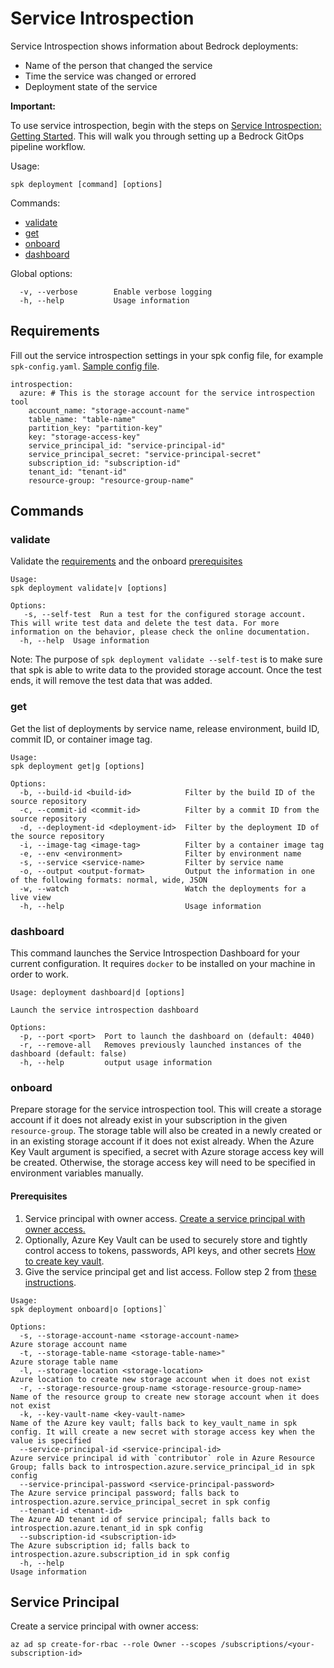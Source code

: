 # Service Introspection

Service Introspection shows information about Bedrock deployments:

- Name of the person that changed the service
- Time the service was changed or errored
- Deployment state of the service

**Important:**

To use service introspection, begin with the steps on
[Service Introspection: Getting Started](./service-introspection-onboarding.md).
This will walk you through setting up a Bedrock GitOps pipeline workflow.

Usage:

```
spk deployment [command] [options]
```

Commands:

- [validate](#validate)
- [get](#get)
- [onboard](#onboard)
- [dashboard](#dashboard)

Global options:

```
  -v, --verbose        Enable verbose logging
  -h, --help           Usage information
```

## Requirements

Fill out the service introspection settings in your spk config file, for example
`spk-config.yaml`. [Sample config file](./../../spk-config.yaml).

```
introspection:
  azure: # This is the storage account for the service introspection tool
    account_name: "storage-account-name"
    table_name: "table-name"
    partition_key: "partition-key"
    key: "storage-access-key"
    service_principal_id: "service-principal-id"
    service_principal_secret: "service-principal-secret"
    subscription_id: "subscription-id"
    tenant_id: "tenant-id"
    resource-group: "resource-group-name"
```

## Commands

### validate

Validate the [requirements](#requirements) and the onboard
[prerequisites](#prerequisites)

```
Usage:
spk deployment validate|v [options]

Options:
   -s, --self-test  Run a test for the configured storage account. This will write test data and delete the test data. For more information on the behavior, please check the online documentation.
  -h, --help  Usage information

```

Note: The purpose of `spk deployment validate --self-test` is to make sure that
spk is able to write data to the provided storage account. Once the test ends,
it will remove the test data that was added.

### get

Get the list of deployments by service name, release environment, build ID,
commit ID, or container image tag.

```
Usage:
spk deployment get|g [options]

Options:
  -b, --build-id <build-id>            Filter by the build ID of the source repository
  -c, --commit-id <commit-id>          Filter by a commit ID from the source repository
  -d, --deployment-id <deployment-id>  Filter by the deployment ID of the source repository
  -i, --image-tag <image-tag>          Filter by a container image tag
  -e, --env <environment>              Filter by environment name
  -s, --service <service-name>         Filter by service name
  -o, --output <output-format>         Output the information in one of the following formats: normal, wide, JSON
  -w, --watch                          Watch the deployments for a live view
  -h, --help                           Usage information
```

### dashboard

This command launches the Service Introspection Dashboard for your current
configuration. It requires `docker` to be installed on your machine in order to
work.

```
Usage: deployment dashboard|d [options]

Launch the service introspection dashboard

Options:
  -p, --port <port>  Port to launch the dashboard on (default: 4040)
  -r, --remove-all   Removes previously launched instances of the dashboard (default: false)
  -h, --help         output usage information
```

### onboard

Prepare storage for the service introspection tool. This will create a storage
account if it does not already exist in your subscription in the given
`resource-group`. The storage table will also be created in a newly created or
in an existing storage account if it does not exist already. When the Azure Key
Vault argument is specified, a secret with Azure storage access key will be
created. Otherwise, the storage access key will need to be specified in
environment variables manually.

#### Prerequisites

1. Service principal with owner access.
   [Create a service principal with owner access.](#service-principal)
2. Optionally, Azure Key Vault can be used to securely store and tightly control
   access to tokens, passwords, API keys, and other secrets
   [How to create key vault](https://docs.microsoft.com/en-us/azure/key-vault/quick-create-cli).
3. Give the service principal get and list access. Follow step 2 from
   [these instructions](https://docs.microsoft.com/en-us/azure/devops/pipelines/library/variable-groups?view=azure-devops&tabs=yaml#link-secrets-from-an-azure-key-vault).

```
Usage:
spk deployment onboard|o [options]`

Options:
  -s, --storage-account-name <storage-account-name>                 Azure storage account name
  -t, --storage-table-name <storage-table-name>"                    Azure storage table name
  -l, --storage-location <storage-location>                         Azure location to create new storage account when it does not exist
  -r, --storage-resource-group-name <storage-resource-group-name>   Name of the resource group to create new storage account when it does not exist
  -k, --key-vault-name <key-vault-name>                             Name of the Azure key vault; falls back to key_vault_name in spk config. It will create a new secret with storage access key when the value is specified
  --service-principal-id <service-principal-id>                     Azure service principal id with `contributor` role in Azure Resource Group; falls back to introspection.azure.service_principal_id in spk config
  --service-principal-password <service-principal-password>         The Azure service principal password; falls back to introspection.azure.service_principal_secret in spk config
  --tenant-id <tenant-id>                                           The Azure AD tenant id of service principal; falls back to introspection.azure.tenant_id in spk config
  --subscription-id <subscription-id>                               The Azure subscription id; falls back to introspection.azure.subscription_id in spk config
  -h, --help                                                        Usage information

```

## Service Principal

Create a service principal with owner access:

```
az ad sp create-for-rbac --role Owner --scopes /subscriptions/<your-subscription-id>
```
